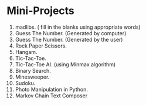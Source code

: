 # Mini-Projects
1. madlibs. ( fill in the blanks using appropriate words)
2. Guess The Number. (Generated by computer)
3. Guess The Number. (Generated by the user)
4. Rock Paper Scissors.
5. Hangam.
6. Tic-Tac-Toe.
7. Tic-Tac-Toe AI. (using Minmax algorithm)
8. Binary Search.
9. Minesweeper.
10. Sudoku.
11. Photo Manipulation in Python.
12. Markov Chain Text Composer
